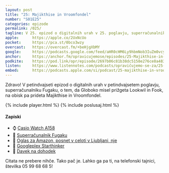```yaml
---
layout: post
title: "25: Majikthise in Vroomfondel"
number: "S01E25"
categories: epizode
permalink: /025/
tagline: V 25. epizod o digitalnih urah v 25. poglavju, superračunalniku Fugaku, o tem, da Globoko misel prižgeta Lookwil in Fook, na obisk pa prideta Majikthise in Vroomfondel.
apple:		https://apple.co/2UxNcUo
pocket:		https://pca.st/0bco3wzy
overcast:	https://overcast.fm/+beHjgXbMY
google:		https://podcasts.google.com/feed/aHR0cHM6Ly9hbmNob3IuZm0vcy8yMmI1YTUwMC9wb2RjYXN0L3Jzcw/episode/ZDU5YTVkMzYtMTk3OC00ZThjLWFmNDktYzlhZmU5OWY5ZmUx?sa=X&ved=0CAUQkfYCahcKEwjg_8Hn_a74AhUAAAAAHQAAAAAQAQ
anchor:		https://anchor.fm/opravicujemose/episodes/25-Majikthise-in-Vroomfondel-emh8ff
podkite:	https://pod.link/opr/episode/2697b06c81b38dc5158e276ce8a48373
listen:		https://www.listennotes.com/podcasts/opravičujemo-se-za/25-majikthise-in-vroomfondel-wbRG6lOLcxT/embed/
embed:		https://podcasts.apple.com/si/podcast/25-majikthise-in-vroomfondel/id1514750013?i=1000498756268
---
```


Zdravo! V petindvajseti epizod o digitalnih urah v petindvajsetem poglavju, superračunalniku Fugaku, o tem, da Globoko misel prižgeta Lookwil in Fook, na obisk pa prideta Majikthise in Vroomfondel.

{% include player.html %}
{% include poslusaj.html %}

#### Zapiski

- ⌚️ [Casio Watch A158](https://amzn.to/3f0RBbQ)
- 💾 [Superračunalnik Fugaku](https://en.wikipedia.org/wiki/Fugaku)
- 📼 [Oglas za Amazon, posnet v celoti v Ljubljani, nje](https://www.youtube.com/watch?v=m4ATNalkbGU)
- 🔗 [Googleplex Starthinker](https://hitchhikers.fandom.com/wiki/Googleplex_Starthinker)
- 📨 [Davek na dohodek](https://en.wikipedia.org/wiki/Income_tax#Modern_era)

Citata ne prebere nihče. Tako pač je. Lahko ga pa ti, na telefonski tajnici, številka 05 99 68 68 5! 